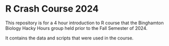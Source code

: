 # R Crash Course 2024

This repository is for a 4 hour introduction to R course that the Binghamton Biology Hacky Hours group
held prior to the Fall Semester of 2024.  

It contains the data and scripts that were used in the course.